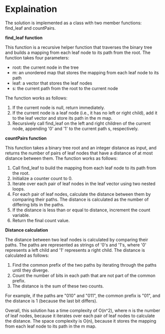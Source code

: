 # Explaination

The solution is implemented as a class with two member functions: find_leaf and countPairs.

**find_leaf function**

This function is a recursive helper function that traverses the binary tree and builds a mapping from each leaf node to its path from the root. The function takes four parameters:

  - root: the current node in the tree
  - m: an unordered map that stores the mapping from each leaf node to its path
  - leaf: a vector that stores the leaf nodes
  - s: the current path from the root to the current node

The function works as follows:

  1. If the current node is null, return immediately.
  2. If the current node is a leaf node (i.e., it has no left or right child), add it to the leaf vector and store its path in the m map.
  3. Recursively call find_leaf on the left and right children of the current node, appending '0' and '1' to the current path s, respectively.

**countPairs function**

This function takes a binary tree root and an integer distance as input, and returns the number of pairs of leaf nodes that have a distance of at most distance between them. The function works as follows:

  1. Call find_leaf to build the mapping from each leaf node to its path from the root.
  2. Initialize a counter count to 0.
  3. Iterate over each pair of leaf nodes in the leaf vector using two nested loops.
  4. For each pair of leaf nodes, calculate the distance between them by comparing their paths. The distance is calculated as the number of differing bits in the paths.
  5. If the distance is less than or equal to distance, increment the count variable.
  6. Return the final count value.

**Distance calculation**

The distance between two leaf nodes is calculated by comparing their paths. The paths are represented as strings of '0's and '1's, where '0' represents a left child and '1' represents a right child. The distance is calculated as follows:

  1. Find the common prefix of the two paths by iterating through the paths until they diverge.
  2. Count the number of bits in each path that are not part of the common prefix.
  3. The distance is the sum of these two counts.

For example, if the paths are "010" and "011", the common prefix is "01", and the distance is 1 (because the last bit differs).

Overall, this solution has a time complexity of O(n^2), where n is the number of leaf nodes, because it iterates over each pair of leaf nodes to calculate the distance. The space complexity is O(n), because it stores the mapping from each leaf node to its path in the m map.
